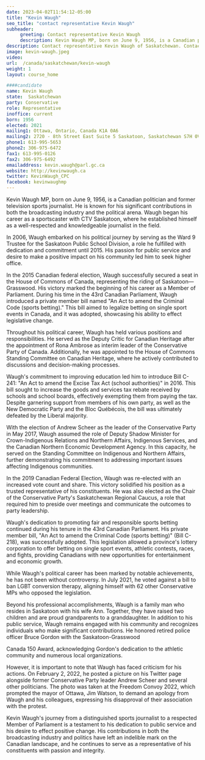 ```yaml
---
date: 2023-04-02T11:54:12-05:00
title: "Kevin Waugh"
seo_title: "contact representative Kevin Waugh"
subheader:
     greeting: Contact representative Kevin Waugh
     description: Kevin Waugh MP, born on June 9, 1956, is a Canadian politician and former television sports journalist.
description: Contact representative Kevin Waugh of Saskatchewan. Contact information for Kevin Waugh includes email address, phone number, and mailing address.
image: kevin-waugh.jpeg
video:
url:  /canada/saskatchewan/kevin-waugh
weight: 1
layout: course_home

####candidate
name: Kevin Waugh
state:	Saskatchewan
party: Conservative
role: Representative
inoffice: current
born: 1956
elected: 2021
mailing1: Ottawa, Ontario, Canada K1A 0A6
mailing2: 2720 - 8th Street East Suite 5 Saskatoon, Saskatchewan S7H 0V8
phone1: 613-995-5653
phone2: 306-975-6472
fax1: 613-995-0126
fax2: 306-975-6492
emailaddress: kevin.waugh@parl.gc.ca
website: http://kevinwaugh.ca
twitter: KevinWaugh_CPC
facebook: kevinwaughmp
---
```


Kevin Waugh MP, born on June 9, 1956, is a Canadian politician and former television sports journalist. He is known for his significant contributions in both the broadcasting industry and the political arena. Waugh began his career as a sportscaster with CTV Saskatoon, where he established himself as a well-respected and knowledgeable journalist in the field.

In 2006, Waugh embarked on his political journey by serving as the Ward 9 Trustee for the Saskatoon Public School Division, a role he fulfilled with dedication and commitment until 2015. His passion for public service and desire to make a positive impact on his community led him to seek higher office.

In the 2015 Canadian federal election, Waugh successfully secured a seat in the House of Commons of Canada, representing the riding of Saskatoon—Grasswood. His victory marked the beginning of his career as a Member of Parliament. During his time in the 43rd Canadian Parliament, Waugh introduced a private member bill named "An Act to amend the Criminal Code (sports betting)." This bill aimed to legalize betting on single sport events in Canada, and it was adopted, showcasing his ability to effect legislative change.

Throughout his political career, Waugh has held various positions and responsibilities. He served as the Deputy Critic for Canadian Heritage after the appointment of Rona Ambrose as interim leader of the Conservative Party of Canada. Additionally, he was appointed to the House of Commons Standing Committee on Canadian Heritage, where he actively contributed to discussions and decision-making processes.

Waugh's commitment to improving education led him to introduce Bill C-241: "An Act to amend the Excise Tax Act (school authorities)" in 2016. This bill sought to increase the goods and services tax rebate received by schools and school boards, effectively exempting them from paying the tax. Despite garnering support from members of his own party, as well as the New Democratic Party and the Bloc Québécois, the bill was ultimately defeated by the Liberal majority.

With the election of Andrew Scheer as the leader of the Conservative Party in May 2017, Waugh assumed the role of Deputy Shadow Minister for Crown-Indigenous Relations and Northern Affairs, Indigenous Services, and the Canadian Northern Economic Development Agency. In this capacity, he served on the Standing Committee on Indigenous and Northern Affairs, further demonstrating his commitment to addressing important issues affecting Indigenous communities.

In the 2019 Canadian Federal Election, Waugh was re-elected with an increased vote count and share. This victory solidified his position as a trusted representative of his constituents. He was also elected as the Chair of the Conservative Party's Saskatchewan Regional Caucus, a role that required him to preside over meetings and communicate the outcomes to party leadership.

Waugh's dedication to promoting fair and responsible sports betting continued during his tenure in the 43rd Canadian Parliament. His private member bill, "An Act to amend the Criminal Code (sports betting)" (Bill C-218), was successfully adopted. This legislation allowed a province's lottery corporation to offer betting on single sport events, athletic contests, races, and fights, providing Canadians with new opportunities for entertainment and economic growth.

While Waugh's political career has been marked by notable achievements, he has not been without controversy. In July 2021, he voted against a bill to ban LGBT conversion therapy, aligning himself with 62 other Conservative MPs who opposed the legislation.

Beyond his professional accomplishments, Waugh is a family man who resides in Saskatoon with his wife Ann. Together, they have raised two children and are proud grandparents to a granddaughter. In addition to his public service, Waugh remains engaged with his community and recognizes individuals who make significant contributions. He honored retired police officer Bruce Gordon with the Saskatoon-Grasswood

 Canada 150 Award, acknowledging Gordon's dedication to the athletic community and numerous local organizations.

However, it is important to note that Waugh has faced criticism for his actions. On February 2, 2022, he posted a picture on his Twitter page alongside former Conservative Party leader Andrew Scheer and several other politicians. The photo was taken at the Freedom Convoy 2022, which prompted the mayor of Ottawa, Jim Watson, to demand an apology from Waugh and his colleagues, expressing his disapproval of their association with the protest.

Kevin Waugh's journey from a distinguished sports journalist to a respected Member of Parliament is a testament to his dedication to public service and his desire to effect positive change. His contributions in both the broadcasting industry and politics have left an indelible mark on the Canadian landscape, and he continues to serve as a representative of his constituents with passion and integrity.
